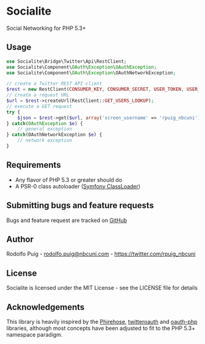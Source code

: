 # Socialite #

Social Networking for PHP 5.3+

## Usage ##

```php
use Socialite\Bridge\Twitter\Api\RestClient;
use Socialite\Component\OAuth\Exception\OAuthException;
use Socialite\Component\OAuth\Exception\OAuthNetworkException;

// create a Twitter REST API client
$rest = new RestClient(CONSUMER_KEY, CONSUMER_SECRET, USER_TOKEN, USER_SECRET);
// create a request URL
$url = $rest->createUrl(RestClient::GET_USERS_LOOKUP);
// execute a GET request
try {
    $json = $rest->get($url, array('screen_username' => 'rpuig_nbcuni'));
} catch(OAuthException $e) {
    // general exception
} catch(OAuthNetworkException $e) {
    // network exception
}
```

## Requirements ##

- Any flavor of PHP 5.3 or greater should do
- A PSR-0 class autoloader ([Symfony ClassLoader](https://github.com/symfony/ClassLoader))

## Submitting bugs and feature requests ##

Bugs and feature request are tracked on [GitHub](https://github.com/telemundo/socialite/issues)

## Author ##

Rodolfo Puig - <rodolfo.puig@nbcuni.com> - <https://twitter.com/rpuig_nbcuni><br />

## License ##

Socialite is licensed under the MIT License - see the LICENSE file for details

## Acknowledgements ##

This library is heavily inspired by the [Phirehose](https://github.com/fennb/phirehose), [twitteroauth](https://github.com/abraham/twitteroauth) and [oauth-php](http://code.google.com/p/oauth-php) libraries, although most concepts have been adjusted to fit to the PHP 5.3+ namespace paradigm.
